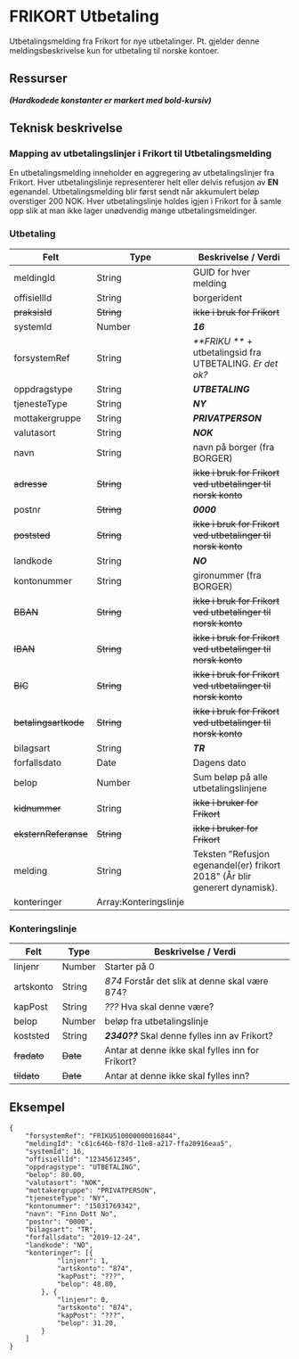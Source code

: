 # FRIKORT Utbetaling
Utbetalingsmelding fra Frikort for nye utbetalinger.
Pt. gjelder denne meldingsbeskrivelse kun for utbetaling til norske kontoer.

## Ressurser
_**(Hardkodede konstanter er markert med bold-kursiv)**_

## Teknisk beskrivelse
### Mapping av utbetalingslinjer i Frikort til Utbetalingsmelding
En utbetalingsmelding inneholder en aggregering av utbetalingslinjer fra Frikort.
Hver utbetalingslinje representerer helt eller delvis refusjon av **EN** egenandel.
Utbetalingsmelding blir først sendt når akkumulert beløp overstiger 200 NOK.
Hver utbetalingslinje holdes igjen i Frikort for å samle opp slik at man ikke lager unødvendig mange utbetalingsmeldinger. 


### Utbetaling
Felt | Type | Beskrivelse / Verdi
-----|------ |-------------------
meldingId | String | GUID for hver melding
offisiellId |String | borgerident
~~praksisId~~ | ~~String~~ | ~~ikke i bruk for Frikort~~
systemId | Number | _**16**_
forsystemRef|String| _**FRIKU **_ + utbetalingsid fra UTBETALING. _Er det ok?_
oppdragstype|String| _**UTBETALING**_
tjenesteType|String| _**NY**_
mottakergruppe|String| _**PRIVATPERSON**_
valutasort|String| **_NOK_**
navn | String | navn på borger (fra BORGER)
~~adresse~~ | ~~String~~ | ~~ikke i bruk for Frikort ved utbetalinger til norsk konto~~
postnr | ~~String~~| _**0000**_
~~poststed~~ | ~~String~~ | ~~ikke i bruk for Frikort ved utbetalinger til norsk konto~~
landkode | String | _**NO**_
kontonummer | String | gironummer (fra BORGER)
~~BBAN~~ | ~~String~~ | ~~ikke i bruk for Frikort ved utbetalinger til norsk konto~~
~~IBAN~~ | ~~String~~ | ~~ikke i bruk for Frikort ved utbetalinger til norsk konto~~
~~BIC~~ | ~~String~~ | ~~ikke i bruk for Frikort ved utbetalinger til norsk konto~~
~~betalingsartkode~~ | ~~String~~ | ~~ikke i bruk for Frikort ved utbetalinger til norsk konto~~
bilagsart | String | _**TR**_
forfallsdato | Date| Dagens dato 
belop | Number | Sum beløp på alle utbetalingslinjene
~~kidnummer~~ | String | ~~ikke i bruker for Frikort~~
~~eksternReferanse~~ | ~~String~~ | ~~ikke i bruker for Frikort~~
melding | String | Teksten "Refusjon egenandel(er) frikort 2018" (År blir generert dynamisk).
konteringer | Array:Konteringslinje |

### Konteringslinje
Felt | Type | Beskrivelse / Verdi
-----|----- |--------------------
linjenr | Number | Starter på 0
artskonto | String | _*874*_ Forstår det slik at denne skal være 874?
kapPost | String | _???_  Hva skal denne være?
belop | Number | beløp fra utbetalingslinje
koststed | String | _**2340??**_ Skal denne fylles inn av Frikort?
~~fradato~~ | ~~Date~~ | Antar at denne ikke skal fylles inn for Frikort?
~~tildato~~ | ~~Date~~ | Antar at denne ikke skal fylles inn?
 


## Eksempel

```
{
	"forsystemRef": "FRIKU510000000016844",
	"meldingId": "c61c646b-f87d-11e8-a217-ffa20916eaa5",
	"systemId": 16,
	"offisiellId": "12345612345",
	"oppdragstype": "UTBETALING",
	"belop": 80.00,
	"valutasort": "NOK",
	"mottakergruppe": "PRIVATPERSON",
	"tjenesteType": "NY",
	"kontonummer": "15031769342",
	"navn": "Finn Dott No",
	"postnr": "0000",
	"bilagsart": "TR",
	"forfallsdato": "2019-12-24",
	"landkode": "NO",
	"konteringer": [{
			"linjenr": 1,
			"artskonto": "874",
			"kapPost": "???",
			"belop": 48.80,
		}, {
			"linjenr": 0,
			"artskonto": "874",
			"kapPost": "???",
			"belop": 31.20,
		}
	]
}
```